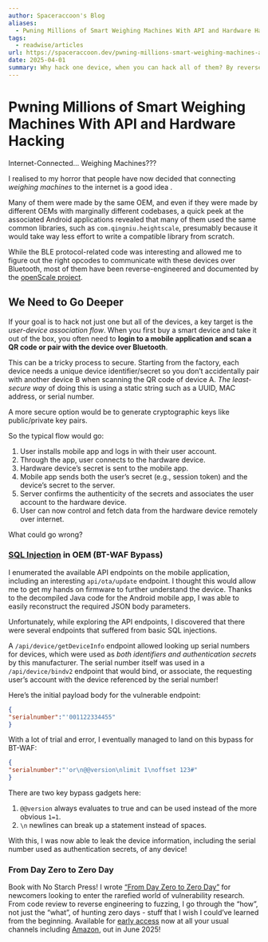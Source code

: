 ```yaml
---
author: Spaceraccoon's Blog
aliases:
  - Pwning Millions of Smart Weighing Machines With API and Hardware Hacking
tags:
  - readwise/articles
url: https://spaceraccoon.dev/pwning-millions-smart-weighing-machines-api-hardware-hacking/?__readwiseLocation=
date: 2025-04-01
summary: Why hack one device, when you can hack all of them? By reverse-engineering and finding vulnerabilities in user-machine association flows for smart weighing machines, I was able to take over millions of internet-connected health devices. Hardware and web security are two halves of modern smart device security, and learning to hack both can yield impressive and scary results.
---
```

# Pwning Millions of Smart Weighing Machines With API and Hardware Hacking

Internet-Connected… Weighing Machines??? [](https://read.readwise.io/read/01jq3j4db0pnbxe27jkdde48df)

I realised to my horror that people have now decided that connecting *weighing machines* to the internet is a good idea [](https://read.readwise.io/read/01jq3j4skgg11ec4av8b8a20wd). 

Many of them were made by the same OEM, and even if they were made by different OEMs with marginally different codebases, a quick peek at the associated Android applications revealed that many of them used the same common libraries, such as `com.qingniu.heightscale`, presumably because it would take way less effort to write a compatible library from scratch. [](https://read.readwise.io/read/01jq3j54kmdv08zbyy8qywn57a)

While the BLE protocol-related code was interesting and allowed me to figure out the right opcodes to communicate with these devices over Bluetooth, most of them have been reverse-engineered and documented by the [openScale project](https://github.com/oliexdev/openScale). [](https://read.readwise.io/read/01jq3j5zaqwhm8abzj2c5zavdf)

## We Need to Go Deeper

 If your goal is to hack not just one but all of the devices, a key target is the *user-device association flow*. [](https://read.readwise.io/read/01jq3j6k2kcmd45pw76pqvbpnc) When you first buy a smart device and take it out of the box, you often need to **login to a mobile application and scan a QR code or pair with the device over Bluetooth**. [](https://read.readwise.io/read/01jq3j6yssw8rdynwskm589sja)

This can be a tricky process to secure. Starting from the factory, each device needs a unique device identifier/secret so you don’t accidentally pair with another device B when scanning the QR code of device A. *The least-secure way* of doing this is using a static string such as a UUID, MAC address, or serial number. [](https://read.readwise.io/read/01jq3j82y83wcm1gek2hnwvp3d)

A more secure option would be to generate cryptographic keys like public/private key pairs. [](https://read.readwise.io/read/01jq3j9ef0fpy432radqmkej1a)

So the typical flow would go:
 1. User installs mobile app and logs in with their user account.
 2. Through the app, user connects to the hardware device.
 3. Hardware device’s secret is sent to the mobile app.
 4. Mobile app sends both the user’s secret (e.g., session token) and the device’s secret to the server.
 5. Server confirms the authenticity of the secrets and associates the user account to the hardware device.
 6. User can now control and fetch data from the hardware device remotely over internet. [](https://read.readwise.io/read/01jq3ja1hs4ztsj3qx8jptwvtc)

What could go wrong?

### [SQL Injection](../../Dev,%20ICT%20&%20Cybersec/Web%20&%20Network%20Hacking/SQL%20Injection.md) in OEM (BT-WAF Bypass)

I enumerated the available API endpoints on the mobile application, including an interesting `api/ota/update` endpoint. I thought this would allow me to get my hands on firmware to further understand the device. Thanks to the decompiled Java code for the Android mobile app, I was able to easily reconstruct the required JSON body parameters. [](https://read.readwise.io/read/01jq3jbe6em9g4bfetmhpszn5e)

Unfortunately, while exploring the API endpoints, I discovered that there were several endpoints that suffered from basic SQL injections. [](https://read.readwise.io/read/01jq3jbty2pdrqtdw8nvwgcsb1)

A `/api/device/getDeviceInfo` endpoint allowed looking up serial numbers for devices, which were used as *both identifiers and authentication secrets* by this manufacturer. [](https://read.readwise.io/read/01jq3jdr2g2gc78xnq1mt9x33x) The serial number itself was used in a `/api/device/bindv2` endpoint that would bind, or associate, the requesting user’s account with the device referenced by the serial number! [](https://read.readwise.io/read/01jq3je3h00g5kfhczm87q6nqb)

Here’s the initial payload body for the vulnerable endpoint: [](https://read.readwise.io/read/01jq3jfa353q71b69dpbd21n5e)
 ```json
{
 "serialnumber":"'001122334455"
 }
 ```

With a lot of trial and error, I eventually managed to land on this bypass for BT-WAF: [](https://read.readwise.io/read/01jq3jfetnmq8nzqv6y1ns55t5)
 ```json
{
 "serialnumber":"'or\n@@version\nlimit 1\noffset 123#"
}
```

There are two key bypass gadgets here:
1. `@@version` always evaluates to true and can be used instead of the more obvious `1=1`.
2. `\n` newlines can break up a statement instead of spaces. [](https://read.readwise.io/read/01jq3jghrqsfaa0wkc8vyc719r)

With this, I was now able to leak the device information, including the serial number used as authentication secrets, of any device! [](https://read.readwise.io/read/01jq3jh0njb6zeajgmpn631hsz)

### From Day Zero to Zero Day

Book with No Starch Press! I wrote [“From Day Zero to Zero Day”](https://nostarch.com/zero-day) for newcomers looking to enter the rarefied world of vulnerability research. From code review to reverse engineering to fuzzing, I go through the “how”, not just the “what”, of hunting zero days - stuff that I wish I could’ve learned from the beginning. Available for [early access](https://nostarch.com/zero-day) now at all your usual channels including [Amazon](https://www.amazon.com/Day-Zero/dp/1718503946), out in June 2025! [](https://read.readwise.io/read/01jq3hnz5nzx0br5f1326b7bc6)

